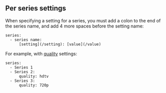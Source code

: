 ## Per series settings

When specifying a setting for a series, you must add a colon to the end of the series name, and add 4 more spaces before the setting name:

```
series:
  - series name:
      [setting](/setting): [value](/value)
```

For example, with [quality](/Plugins/series/quality) settings:

```
series:
  - Series 1
  - Series 2:
      quality: hdtv
  - Series 3:
      quality: 720p
```
